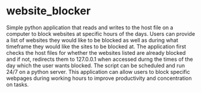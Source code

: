 # website_blocker
Simple python application that reads and writes to the host file on a computer to block websites at specific hours of the days. Users can provide a list of websites they would like to be blocked as well as during what timeframe they would like the sites to be blocked at. The application first checks the host files for whether the websites listed are already blocked and if not, redirects them to 127.0.0.1 when accessed durng the times of the day which the user wants blocked. The script can be scheduled and run 24/7 on a python server. This application can allow users to block specific webpages during working hours to improve productivity and concentration on tasks.
